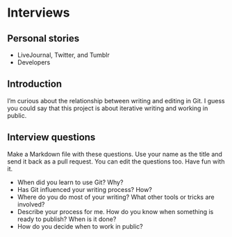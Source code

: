 # Interviews

## Personal stories

* LiveJournal, Twitter, and Tumblr
* Developers

## Introduction

I’m curious about the relationship between writing and editing in Git. I guess you could say that this project is about iterative writing and working in public.

## Interview questions

Make a Markdown file with these questions. Use your name as the title and send it back as a pull request. You can edit the questions too. Have fun with it.

* When did you learn to use Git? Why?
* Has Git influenced your writing process? How?
* Where do you do most of your writing? What other tools or tricks are involved?
* Describe your process for me. How do you know when something is ready to publish? When is it done?
* How do you decide when to work in public?